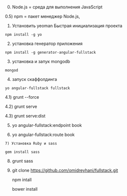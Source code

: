 0) Node.js = среда для выполнения JavaScript

0.5) npm = пакет менеджер Node.js,

1) Установить yeoman Быстрая инициализация проекта
```
npm install -g yo
```
2) установка генератор приложения
```
npm install -g generator-angular-fullstack
```
3) установка и запук mongodb
```
mongod
```
4) запуск скаффолдинга
```
yo angular-fullstack fullstack
```	
4.1) grunt --force

4.2) grunt serve

4.3) grunt serve:dist

5) 	yo angular-fullstack:endpoint book

6)	yo angular-fullstack:route book
```
7) Установка Ruby и sass
```
	gem install sass
	
8) 	grunt sass

9)	git clone https://github.com/omidreyhani/fullstack.git

	npm intall
	
	bower install
```	
	
